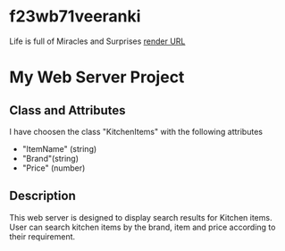 # f23wb71veeranki
Life is full of Miracles and Surprises
[render URL](https://render-sravs1.onrender.com/) 

# My Web Server Project

## Class and Attributes
I have choosen the class "KitchenItems" with the following attributes
- "ItemName" (string)
- "Brand"(string)
- "Price" (number)

## Description
This web server is designed to display search results for Kitchen items.
User can search kitchen items by the brand, item and price according to their requirement.
